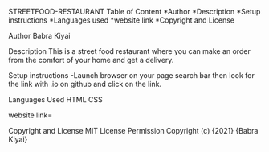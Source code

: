 STREETFOOD-RESTAURANT
Table of Content 
*Author 
*Description 
*Setup instructions 
*Languages used 
*website link 
*Copyright and License

Author 
Babra Kiyai

Description 
This is a street food restaurant where you can make an order from the comfort of your home and get a delivery.

Setup instructions
-Launch browser on your page search bar then look for the link with .io on github and click on the link.

Languages Used
HTML CSS

website link= 

Copyright and License MIT License Permission Copyright (c) {2021} {Babra Kiyai}
